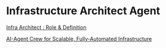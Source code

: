 # Infrastructure Architect Agent

[Infra Architect : Role & Definition](Infra%20Architect%20Role%20&%20Definition%201edb4fd21ff080ceb2e7cbbbe0ff762a.md)

[AI-Agent Crew for Scalable, Fully-Automated Infrastructure](AI-Agent%20Crew%20for%20Scalable,%20Fully-Automated%20Infras%201edb4fd21ff080459f6acf429f3299fe.md)

